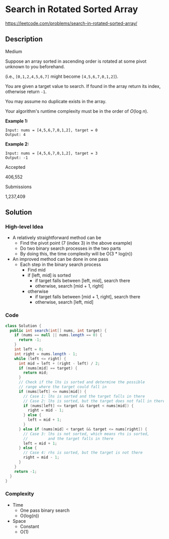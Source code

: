 # Search in Rotated Sorted Array

<https://leetcode.com/problems/search-in-rotated-sorted-array/>

## Description

Medium

Suppose an array sorted in ascending order is rotated at some pivot unknown to you beforehand.

(i.e., `[0,1,2,4,5,6,7]` might become `[4,5,6,7,0,1,2]`).

You are given a target value to search. If found in the array return its index, otherwise return `-1`.

You may assume no duplicate exists in the array.

Your algorithm's runtime complexity must be in the order of *O*(log *n*).

**Example 1:**

```
Input: nums = [4,5,6,7,0,1,2], target = 0
Output: 4
```

**Example 2:**

```
Input: nums = [4,5,6,7,0,1,2], target = 3
Output: -1
```

Accepted

406,552

Submissions

1,237,409

## Solution

### High-level Idea

- A relatively straightforward method can be
  - Find the pivot point (7 (index 3) in the above example)
  - Do two binary search processes in the two parts
  - By doing this, the time complexity will be O(3 * log(n))
- An improved method can be done in one pass
  - Each step in the binary search process
    - Find mid
    - if [left, mid] is sorted
      - if target falls between [left, mid], search there
      - otherwise, search [mid + 1, right]
    - otherwise
      - if target falls between [mid + 1, right], search there
      - otherwise, search [left, mid]

### Code

```java
class Solution {
  public int search(int[] nums, int target) {
    if (nums == null || nums.length == 0) {
      return -1;
    }
    int left = 0;
    int right = nums.length - 1;
    while (left <= right) {
      int mid = left + (right - left) / 2;
      if (nums[mid] == target) {
        return mid;
      }
      // Check if the lhs is sorted and determine the possible
      // range where the target could fall in
      if (nums[left] <= nums[mid]) {
        // Case 1: lhs is sorted and the target falls in there
        // Case 2: lhs is sorted, but the target does not fall in there
        if (nums[left] <= target && target < nums[mid]) {
          right = mid - 1;
        } else {
          left = mid + 1;
        }
      } else if (nums[mid] < target && target <= nums[right]) {
        // Case 3: lhs is not sorted, which means rhs is sorted,
        //         and the target falls in there
        left = mid + 1;
      } else {
        // Case 4: rhs is sorted, but the target is not there
        right = mid - 1;
      }
    }
    return -1;
  }
}
```

### Complexity

- Time
  - One pass binary search
  - O(log(n))
- Space
  - Constant
  - O(1)